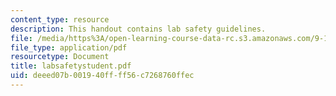 ```yaml
---
content_type: resource
description: This handout contains lab safety guidelines.
file: /media/https%3A/open-learning-course-data-rc.s3.amazonaws.com/9-12-experimental-molecular-neurobiology-fall-2006/deeed07b001940ffff56c7268760ffec_labsafetystudent.pdf
file_type: application/pdf
resourcetype: Document
title: labsafetystudent.pdf
uid: deeed07b-0019-40ff-ff56-c7268760ffec
---
```

